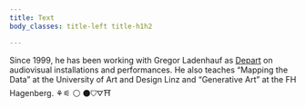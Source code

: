 ```yaml
---
title: Text
body_classes: title-left title-h1h2

---
```

Since 1999, he has been working with Gregor Ladenhauf as [Depart](http://depart.at) on audiovisual installations and performances. 
He also teaches “Mapping the Data” at the University of Art and Design Linz and “Generative Art” at the FH Hagenberg.
⚘⚟	⚪ ⚫⛉⛛⛩